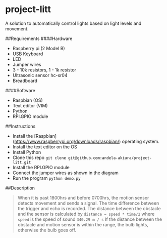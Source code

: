 # project-litt
A solution to automatically control lights based on light levels and movement.

##Requirements
####Hardware
+ Raspberry pi (2 Model B)
+ USB Keyboard
+ LED
+ Jumper wires
+ 3 - 10k resistors, 1 - 1k resistor
+ Ultrasonic sensor hc-sr04
+ Breadboard

####Software
+ Raspbian (OS)
+ Text editor (VIM)
+ Python
+ RPI.GPIO module

##Instructions
+ Install the [Raspbian] (https://www.raspberrypi.org/downloads/raspbian/) operating system. 
+ Install the text editor on the OS
+ Install Python
+ Clone this repo `git clone git@github.com:andela-akiura/project-litt.git`
+ Install the RPI.GPIO module
+ Connect the jumper wires as shown in the diagram
+ Run the program `python demo.py`

##Description
> When it is past 1800hrs and before 0700hrs, the motion sensor detects movement and sends a signal. The time difference between the trigger and echo is recorded. 
> The distance between the obstacle and the sensor is calculated by ```distance = speed * time/2``` where `speed` is the speed of sound `340.29 m / s` 
> If the distance between the obstacle and motion sensor is within the range, the bulb lights, otherwise the bulb goes off.
